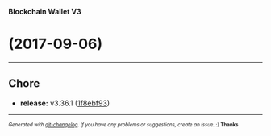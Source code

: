 __Blockchain Wallet V3__

#   (2017-09-06)



---

## Chore

- **release:** v3.36.1
  ([1f8ebf93](https://github.com/blockchain/My-Wallet-V3/commit/1f8ebf93a3b8f4802931093eb7af8158ed9af7ab))



---
<sub><sup>*Generated with [git-changelog](https://github.com/rafinskipg/git-changelog). If you have any problems or suggestions, create an issue.* :) **Thanks** </sub></sup>